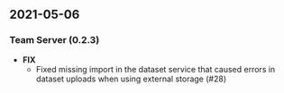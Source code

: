 ## 2021-05-06

### Team Server (0.2.3)

* **FIX**
  * Fixed missing import in the dataset service that caused errors in dataset uploads when using external storage (#28)



